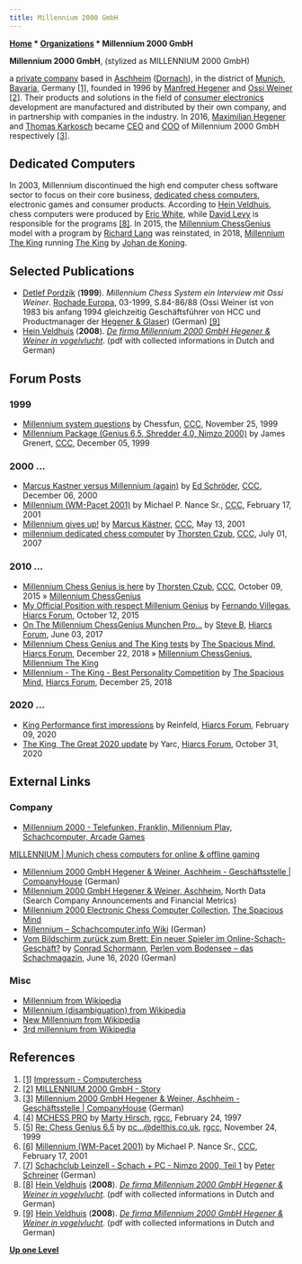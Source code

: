 ```yaml
---
title: Millennium 2000 GmbH
---
```

**[Home](Home "Home") \* [Organizations](Organizations "Organizations") \* Millennium 2000 GmbH**


**Millennium 2000 GmbH**, (stylized as MILLENNIUM 2000 GmbH)  

a [private company](https://en.wikipedia.org/wiki/Gesellschaft_mit_beschr%C3%A4nkter_Haftung) based in [Aschheim](https://en.wikipedia.org/wiki/Aschheim) ([Dornach](https://de.wikipedia.org/wiki/Dornach_(Aschheim))), in the district of [Munich](https://en.wikipedia.org/wiki/Munich_(district)), [Bavaria](https://en.wikipedia.org/wiki/Bavaria), Germany 
<a id="cite-note-1" href="#cite-ref-1">[1]</a>, founded in 1996 by [Manfred Hegener](Manfred_Hegener "Manfred Hegener") and [Ossi Weiner](Ossi_Weiner "Ossi Weiner") <a id="cite-note-2" href="#cite-ref-2">[2]</a>. 
Their products and solutions in the field of [consumer electronics](https://en.wikipedia.org/wiki/Consumer_electronics) development are manufactured and distributed by their own company, and in partnership with companies in the industry. 
In 2016, [Maximilian Hegener](index.php?title=Maximilian_Hegener&action=edit&redlink=1 "Maximilian Hegener (page does not exist)") and [Thomas Karkosch](index.php?title=Thomas_Karkosch&action=edit&redlink=1 "Thomas Karkosch (page does not exist)") became [CEO](https://en.wikipedia.org/wiki/Chief_executive_officer) and [COO](https://en.wikipedia.org/wiki/Chief_operating_officer) of Millennium 2000 GmbH respectively <a id="cite-note-3" href="#cite-ref-3">[3]</a>.



## Dedicated Computers


In 2003, Millennium discontinued the high end computer chess software sector to focus on their core business, [dedicated chess computers](Dedicated_Chess_Computers "Dedicated Chess Computers"), 
electronic games and consumer products. According to [Hein Veldhuis](Hein_Veldhuis "Hein Veldhuis"), chess computers were produced by [Eric White](Eric_White "Eric White"), while [David Levy](David_Levy "David Levy") is responsible for the programs <a id="cite-note-8" href="#cite-ref-8">[8]</a>. 
In 2015, the [Millennium ChessGenius](Millennium_ChessGenius "Millennium ChessGenius") model with a program by [Richard Lang](Richard_Lang "Richard Lang") was reinstated, in 2018, [Millennium The King](Millennium_The_King "Millennium The King") running [The King](The_King "The King") by [Johan de Koning](Johan_de_Koning "Johan de Koning").



## Selected Publications


* [Detlef Pordzik](Detlef_Pordzik "Detlef Pordzik") (**1999**). *Millennium Chess System ein Interview mit Ossi Weiner*. [Rochade Europa](https://de.wikipedia.org/wiki/Rochade_Europa), 03-1999, S.84-86/88 (Ossi Weiner ist von 1983 bis anfang 1994 gleichzeitig Geschäftsführer von HCC und Productmanager der [Hegener & Glaser](Hegener_%26_Glaser "Hegener & Glaser")) (German) <a id="cite-note-9" href="#cite-ref-9">[9]</a>
* [Hein Veldhuis](Hein_Veldhuis "Hein Veldhuis") (**2008**). *[De firma Millennium 2000 GmbH Hegener & Weiner in vogelvlucht](http://www.schaakcomputers.nl/hein_veldhuis/database/files/Millennium%20information.pdf)*. (pdf with collected informations in Dutch and German)


## Forum Posts


### 1999


* [Millennium system questions](https://www.stmintz.com/ccc/index.php?id=79464) by Chessfun, [CCC](CCC "CCC"), November 25, 1999
* [Millennium Package (Genius 6,5, Shredder 4.0, Nimzo 2000)](https://www.stmintz.com/ccc/index.php?id=80920) by James Grenert, [CCC](CCC "CCC"), December 05, 1999


### 2000 ...


* [Marcus Kastner versus Millennium (again)](https://www.stmintz.com/ccc/index.php?id=143151) by [Ed Schröder](Ed_Schroder "Ed Schroder"), [CCC](CCC "CCC"), December 06, 2000
* [Millennium (WM-Pacet 2001)](https://www.stmintz.com/ccc/index.php?id=154964) by Michael P. Nance Sr., [CCC](CCC "CCC"), February 17, 2001
* [Millennium gives up!](https://www.stmintz.com/ccc/index.php?id=169492) by [Marcus Kästner](Marcus_K%C3%A4stner "Marcus Kästner"), [CCC](CCC "CCC"), May 13, 2001
* [millennium dedicated chess computer](http://www.talkchess.com/forum/viewtopic.php?t=14819) by [Thorsten Czub](Thorsten_Czub "Thorsten Czub"), [CCC](CCC "CCC"), July 01, 2007


### 2010 ...


* [Millennium Chess Genius is here](http://www.talkchess.com/forum/viewtopic.php?t=57897) by [Thorsten Czub](Thorsten_Czub "Thorsten Czub"), [CCC](CCC "CCC"), October 09, 2015 » [Millennium ChessGenius](Millennium_ChessGenius "Millennium ChessGenius")
* [My Official Position with respect Millenium Genius](https://www,hiarcs.net/forums/viewtopic.php?t=7456) by [Fernando Villegas](Fernando_Villegas "Fernando Villegas"), [Hiarcs Forum](Computer_Chess_Forums "Computer Chess Forums"), October 12, 2015
* [On The Millennium ChessGenius Munchen Pro...](https://www.hiarcs.net/forums/viewtopic.php?t=8422) by [Steve B](Steve_Blincoe "Steve Blincoe"), [Hiarcs Forum](Computer_Chess_Forums "Computer Chess Forums"), June 03, 2017
* [Millennium Chess Genius and The King tests](https://www.hiarcs.net/forums/viewtopic.php?t=9277) by [The Spacious Mind](The_Spacious_Mind "The Spacious Mind"), [Hiarcs Forum](Computer_Chess_Forums "Computer Chess Forums"), December 22, 2018 » [Millennium ChessGenius](Millennium_ChessGenius "Millennium ChessGenius"), [Millennium The King](Millennium_The_King "Millennium The King")
* [Millennium - The King - Best Personality Competition](https://www.hiarcs.net/forums/viewtopic.php?t=9287) by [The Spacious Mind](The_Spacious_Mind "The Spacious Mind"), [Hiarcs Forum](Computer_Chess_Forums "Computer Chess Forums"), December 25, 2018


### 2020 ...


* [King Performance first impressions](https://www.hiarcs.net/forums/viewtopic.php?t=9889) by Reinfeld, [Hiarcs Forum](Computer_Chess_Forums "Computer Chess Forums"), February 09, 2020
* [The King, The Great 2020 update](https://www.hiarcs.net/forums/viewtopic.php?t=10200) by Yarc, [Hiarcs Forum](Computer_Chess_Forums "Computer Chess Forums"), October 31, 2020


## External Links


### Company


* [Millennium 2000 - Telefunken, Franklin, Millennium Play, Schachcomputer, Arcade Games](https://www.millennium2000.de/)


 [MILLENNIUM | Munich chess computers for online & offline gaming](https://computerchess.com/en/)
* [Millennium 2000 GmbH Hegener & Weiner, Aschheim - Geschäftsstelle | CompanyHouse](https://www.companyhouse.de/Millennium-2000-GmbH-Hegener-Weiner-Aschheim) (German)
* [Millennium 2000 GmbH Hegener & Weiner, Aschheim](https://www.northdata.de/Millennium+2000+GmbH+Hegener+%26+Weiner,+Aschheim/Amtsgericht+M%C3%BCnchen+HRB+72022), North Data (Search Company Announcements and Financial Metrics)
* [Millennium 2000 Electronic Chess Computer Collection](http://www.spacious-mind.com/html/millennium.html), [The Spacious Mind](The_Spacious_Mind "The Spacious Mind")
* [Millennium – Schachcomputer.info Wiki](https://www.schach-computer.info/wiki/index.php/Millennium) (German)
* [Vom Bildschirm zurück zum Brett: Ein neuer Spieler im Online-Schach-Geschäft?](https://perlenvombodensee.de/2020/06/16/vom-bildschirm-zurueck-zum-brett-ein-neuer-spieler-im-online-schach-geschaeft/) by [Conrad Schormann](https://ratings.fide.com/profile/4622910), [Perlen vom Bodensee – das Schachmagazin](https://perlenvombodensee.de/), June 16, 2020 (German)


### Misc


* [Millennium from Wikipedia](https://en.wikipedia.org/wiki/Millennium)
* [Millennium (disambiguation) from Wikipedia](https://en.wikipedia.org/wiki/Millennium_%28disambiguation%29)
* [New Millennium from Wikipedia](https://en.wikipedia.org/wiki/New_Millennium)
* [3rd millennium from Wikipedia](https://en.wikipedia.org/wiki/3rd_millennium)


## References


1. <a id="cite-ref-1" href="#cite-note-1">[1]</a> [Impressum - Computerchess](https://computerchess.com/impressum/)
2. <a id="cite-ref-2" href="#cite-note-2">[2]</a> [MILLENNIUM 2000 GmbH - Story](http://www.millennium2000.de/story.html)
3. <a id="cite-ref-3" href="#cite-note-3">[3]</a> [Millennium 2000 GmbH Hegener & Weiner, Aschheim - Geschäftsstelle | CompanyHouse](https://www.companyhouse.de/Millennium-2000-GmbH-Hegener-Weiner-Aschheim) (German)
4. <a id="cite-ref-4" href="#cite-note-4">[4]</a> [MCHESS PRO](https://groups.google.com/g/rec.games.chess.computer/c/VkDSuYr15fo/m/yJlAa234Fj8J) by [Marty Hirsch](Marty_Hirsch "Marty Hirsch"), [rgcc](Computer_Chess_Forums "Computer Chess Forums"), February 24, 1997
5. <a id="cite-ref-5" href="#cite-note-5">[5]</a> [Re: Chess Genius 6.5](https://groups.google.com/g/rec.games.chess.computer/c/ie_jsMcfQbM/m/cXUNHOmWEL8J) by pc...@delthis.co.uk, [rgcc](Computer_Chess_Forums "Computer Chess Forums"), November 24, 1999
6. <a id="cite-ref-6" href="#cite-note-6">[6]</a> [Millennium (WM-Pacet 2001)](https://www.stmintz.com/ccc/index.php?id=154964) by Michael P. Nance Sr., [CCC](CCC "CCC"), February 17, 2001
7. <a id="cite-ref-7" href="#cite-note-7">[7]</a> [Schachclub Leinzell - Schach + PC - Nimzo 2000, Teil 1](http://scleinzell.schachvereine.de/p_spielprogramme/nimzo2000.shtml) by [Peter Schreiner](Peter_Schreiner "Peter Schreiner") (German)
8. <a id="cite-ref-8" href="#cite-note-8">[8]</a> [Hein Veldhuis](Hein_Veldhuis "Hein Veldhuis") (**2008**). *[De firma Millennium 2000 GmbH Hegener & Weiner in vogelvlucht](http://www.schaakcomputers.nl/hein_veldhuis/database/files/Millennium%20information.pdf)*. (pdf with collected informations in Dutch and German)
9. <a id="cite-ref-9" href="#cite-note-9">[9]</a> [Hein Veldhuis](Hein_Veldhuis "Hein Veldhuis") (**2008**). *[De firma Millennium 2000 GmbH Hegener & Weiner in vogelvlucht](http://www.schaakcomputers.nl/hein_veldhuis/database/files/Millennium%20information.pdf)*. (pdf with collected informations in Dutch and German)

**[Up one Level](Organizations "Organizations")**







 
